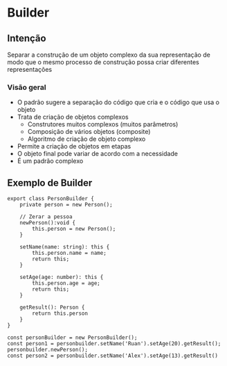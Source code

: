 # Builder

## Intenção

Separar a construção de um objeto complexo da sua representação de modo que o mesmo processo de construção possa criar diferentes representações

### Visão geral

- O padrão sugere a separação do código que cria e o código que usa o objeto
- Trata de criação de objetos complexos
    - Construtores muitos complexos (muitos parâmetros)
    - Composição de vários objetos (composite)
    - Algoritmo de criação de objeto complexo
- Permite a criação de objetos em etapas
- O objeto final pode variar de acordo com a necessidade
- É um padrão complexo

## Exemplo de Builder

```tsx
export class PersonBuilder {
	private person = new Person();

	// Zerar a pessoa
	newPerson():void {
		this.person = new Person();
	}

	setName(name: string): this {
		this.person.name = name;
		return this;
	}

	setAge(age: number): this {
		this.person.age = age;
		return this;
	}

	getResult(): Person {
		return this.person
	}
}

const personBuilder = new PersonBuilder();
const person1 = personbuilder.setName('Ruan').setAge(20).getResult();
personbuilder.newPerson();
const person2 = personbuilder.setName('Alex').setAge(13).getResult()
```
